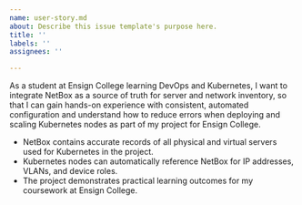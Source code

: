 ```yaml
---
name: user-story.md
about: Describe this issue template's purpose here.
title: ''
labels: ''
assignees: ''

---
```


As a student at Ensign College learning DevOps and Kubernetes,
I want to integrate NetBox as a source of truth for server and network inventory,
so that I can gain hands-on experience with consistent, automated configuration and understand how to reduce errors when deploying and scaling Kubernetes nodes as part of my project for Ensign College.

- NetBox contains accurate records of all physical and virtual servers used for Kubernetes in the project.
- Kubernetes nodes can automatically reference NetBox for IP addresses, VLANs, and device roles.
- The project demonstrates practical learning outcomes for my coursework at Ensign College.
